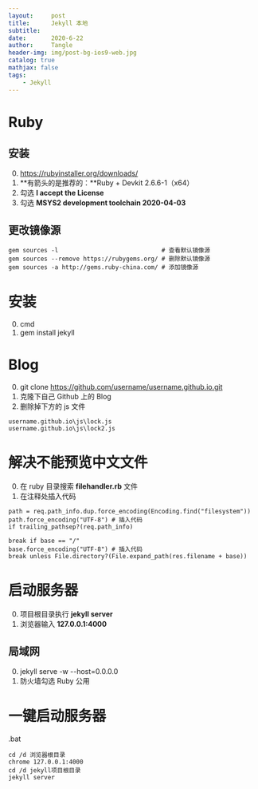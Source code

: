 ```yaml
---
layout:     post
title:      Jekyll 本地
subtitle:   
date:       2020-6-22
author:     Tangle
header-img: img/post-bg-ios9-web.jpg
catalog: true
mathjax: false
tags:
    - Jekyll
---
```


# Ruby

## 安装

0. https://rubyinstaller.org/downloads/
0. **有箭头的是推荐的：**Ruby + Devkit 2.6.6-1（x64）
0. 勾选 **I accept the License**
0. 勾选 **MSYS2 development toolchain 2020-04-03**

## 更改镜像源

```
gem sources -l                             # 查看默认镜像源
gem sources --remove https://rubygems.org/ # 删除默认镜像源
gem sources -a http://gems.ruby-china.com/ # 添加镜像源
```

# 安装

0. cmd
0. gem install jekyll

# Blog

0. git clone https://github.com/username/username.github.io.git
0. 克隆下自己 Github 上的 Blog
0. 删除掉下方的 js 文件

```
username.github.io\js\lock.js
username.github.io\js\lock2.js
```

# 解决不能预览中文文件

0. 在 ruby 目录搜索 **filehandler.rb** 文件
0. 在注释处插入代码

```
path = req.path_info.dup.force_encoding(Encoding.find("filesystem"))
path.force_encoding("UTF-8") # 插入代码
if trailing_pathsep?(req.path_info)
```

```
break if base == "/"
base.force_encoding("UTF-8") # 插入代码
break unless File.directory?(File.expand_path(res.filename + base))
```

# 启动服务器

0. 项目根目录执行 **jekyll server**
0. 浏览器输入 **127.0.0.1:4000**

## 局域网

0. jekyll serve -w --host=0.0.0.0
0. 防火墙勾选 Ruby 公用

# 一键启动服务器

.bat

```
cd /d 浏览器根目录
chrome 127.0.0.1:4000
cd /d jekyll项目根目录
jekyll server
```
